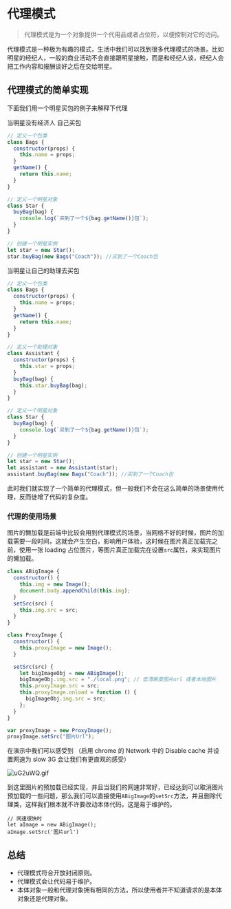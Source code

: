 # 代理模式

> 代理模式是为一个对象提供一个代用品或者占位符，以便控制对它的访问。

代理模式是一种极为有趣的模式，生活中我们可以找到很多代理模式的场景。比如明星的经纪人，一般的商业活动不会直接跟明星接触，而是和经纪人谈，经纪人会把工作内容和报酬谈好之后在交给明星。

## 代理模式的简单实现

下面我们用一个明星买包的例子来解释下代理

当明星没有经济人 自己买包

```javascript
// 定义一个包类
class Bags {
  constructor(props) {
    this.name = props;
  }
  getName() {
    return this.name;
  }
}

// 定义一个明星对象
class Star {
  buyBag(bag) {
    console.log(`买到了一个${bag.getName()}包`);
  }
}

// 创建一个明星实例
let star = new Star();
star.buyBag(new Bags("Coach")); //买到了一个Coach包
```

当明星让自己的助理去买包

```javascript
// 定义一个包类
class Bags {
  constructor(props) {
    this.name = props;
  }
  getName() {
    return this.name;
  }
}

// 定义一个助理对象
class Assistant {
  constructor(props) {
    this.star = props;
  }
  buyBag(bag) {
    this.star.buyBag(bag);
  }
}

// 定义一个明星对象
class Star {
  buyBag(bag) {
    console.log(`买到了一个${bag.getName()}包`);
  }
}

// 创建一个明星实例
let star = new Star();
let assistant = new Assistant(star);
assistant.buyBag(new Bags("Coach")); //买到了一个Coach包
```

此时我们就实现了一个简单的代理模式，但一般我们不会在这么简单的场景使用代理，反而徒增了代码的复杂度。

### 代理的使用场景

图片的懒加载是前端中比较会用到代理模式的场景，当网络不好的时候，图片的加载需要一段时间，这就会产生空白，影响用户体验，这时候在图片真正加载完之前，使用一张 loading 占位图片，等图片真正加载完在设置`src`属性，来实现图片的懒加载。

```javascript
class ABigImage {
  constructor() {
    this.img = new Image();
    document.body.appendChild(this.img);
  }
  setSrc(src) {
    this.img.src = src;
  }
}

class ProxyImage {
  constructor() {
    this.proxyImage = new Image();
  }

  setSrc(src) {
    let bigImageObj = new ABigImage();
    bigImageObj.img.src = "./local.png"; // 低清晰度图片url 或者本地图片
    this.proxyImage.src = src;
    this.proxyImage.onload = function () {
      bigImageObj.img.src = src;
    };
  }
}

var proxyImage = new ProxyImage();
proxyImage.setSrc("图片Url");
```

在演示中我们可以感受到 （启用 chrome 的 Network 中的 Disable cache 并设置网速为 slow 3G 会让我们有更直观的感受）

![uG2uWQ.gif](https://s2.ax1x.com/2019/09/29/uG2uWQ.gif)

到这里图片的预加载已经实现，并且当我们的网速非常好，已经达到可以取消图片预加载的一些问题，那么我们可以直接使用`ABigImage`的`setSrc`方法，并且删除代理类，这样我们根本就不许要改动本体代码，这是易于维护的。

```
// 网速很快时
let aImage = new ABigImage();
aImage.setSrc('图片url')
```

## 总结

- 代理模式符合开放封闭原则。
- 代理模式会让代码易于维护。
- 本体对象一般和代理对象拥有相同的方法，所以使用者并不知道请求的是本体对象还是代理对象。

